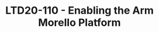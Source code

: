 ---
categories:
- ltd20
description: '<strong>To join this session live please go to:</strong><br><ul><li>YouTube:
  <a data-saferedirecturl="https://www.google.com/url?q=https://youtu.be/PFQdsAoxQjo&source=gmail&ust=1584481372166000&usg=AFQjCNEaHD7pbM7zG_P6qVfLUp1t25kjHQ"
  href="https://youtu.be/PFQdsAoxQjo" target="_blank">https://youtu.be/PFQdsAoxQjo</a></li><li>Zoom:
  <a data-saferedirecturl="https://www.google.com/url?q=https://zoom.us/j/979251096?pwd%3Dd1VOZVF3TDVGaW1BYXVNeUl3WDk5QT09&source=gmail&ust=1584481372167000&usg=AFQjCNEbwp1MgK5ehMTqiYrSaWesNvUPgw"
  href="https://zoom.us/j/979251096?pwd=d1VOZVF3TDVGaW1BYXVNeUl3WDk5QT09" target="_blank">https://zoom.us/j/979251096?pwd=d1VOZVF3TDVGaW1BYXVNeUl3WDk5QT09</a></li></ul>Description:
  <br>Arm has announced plans for a CHERI project to enable experimentation with a
  new Arm prototype security architecture. This presentation discusses how Arm will
  work with Linaro to provide software stacks to support planned development platforms.
  We provide a brief introduction to the scope and timelines for the work and discuss
  why the approach differs from the usual upstream mentality.'
image:
  featured: 'true'
  path: /assets/images/featured-images/san19/LTD20-110.png
session_id: LTD20-110
session_room: Track 1 [Tuesday]
session_slot:
  end_time: '2020-03-24 12:25:00'
  start_time: '2020-03-24 12:00:00'
session_speakers:
- speaker_bio: I\m the Technology Manager for Platforms Software in Arm’s Open Source
    engineering group. We assemble a range of open source software stacks, targeting
    virtual platforms and Arm test chips for different market segments and applications.
    These are designed to help enable customer projects and the software ecosystem.<br><br>Previously
    I worked for many years in Arm\s Application engineering group.
  speaker_company: Arm
  speaker_image: /assets/images/speakers/san19/mark-nicholson.jpg
  speaker_location: Cambridge
  speaker_name: Mark Nicholson
  speaker_position: 'Senior Technology Manager : Arm OSS'
  speaker_url: https://www.arm.com
  speaker_username: mark.nicholson
session_track: Security
tag: session
tags: Security
title: LTD20-110 - Enabling the Arm Morello Platform
---